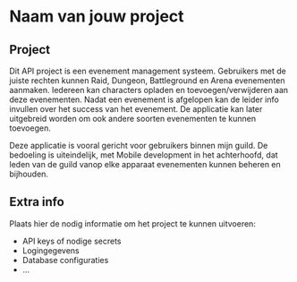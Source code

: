 # Naam van jouw project

## Project
Dit API project is een evenement management systeem. Gebruikers met de juiste rechten kunnen Raid, Dungeon, Battleground en Arena evenementen aanmaken. Iedereen kan characters opladen en toevoegen/verwijderen aan deze evenementen. Nadat een evenement is afgelopen kan de leider info invullen over het success van het evenement.
De applicatie kan later uitgebreid worden om ook andere soorten evenementen te kunnen toevoegen.

Deze applicatie is vooral gericht voor gebruikers binnen mijn guild. De bedoeling is uiteindelijk, met Mobile development in het achterhoofd, dat leden van de guild vanop elke apparaat evenementen kunnen beheren en bijhouden.

## Extra info
Plaats hier de nodig informatie om het
project te kunnen uitvoeren:

- API keys of nodige secrets
- Logingegevens
- Database configuraties
- ...
